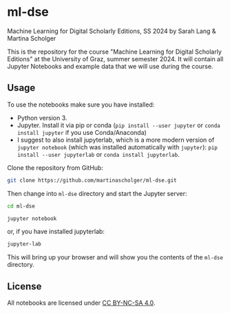 # ml-dse
Machine Learning for Digital Scholarly Editions, SS 2024
by Sarah Lang & Martina Scholger

This is the repository for the course "Machine Learning for Digital Scholarly Editions" at the University of Graz, summer semester 2024.
It will contain all Jupyter Notebooks and example data that we will use during the course.

## Usage

To use the notebooks make sure you have installed:
* Python version 3. 
* Jupyter. Install it via pip or conda (`pip install --user jupyter` or `conda install jupyter` if you use Conda/Anaconda)
* I suggest to also install jupyterlab, which is a more modern version of `jupyter notebook` (which was installed automatically with `jupyter`): 
  `pip install --user jupyterlab` or `conda install jupyterlab`.

Clone the repository from GitHub:

```bash
git clone https://github.com/martinascholger/ml-dse.git
```

Then change into `ml-dse` directory and start the Jupyter server:

```bash
cd ml-dse
```

```bash
jupyter notebook
```

or, if you have installed jupyterlab:

```bash
jupyter-lab
```

This will bring up your browser and will show you the contents of the `ml-dse` directory.



## License

All notebooks are licensed under [CC BY-NC-SA 4.0](https://creativecommons.org/licenses/by-nc-sa/4.0).

